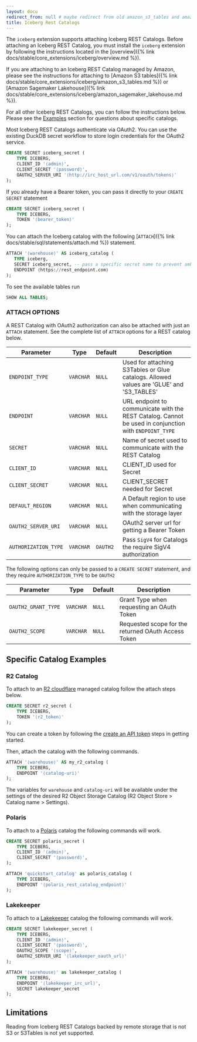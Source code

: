 ```yaml
---
layout: docu
redirect_from: null # maybe redirect from old amazon_s3_tables and amazon_sagemaker_lakehouse docs?
title: Iceberg Rest Catalogs
---
```


The `iceberg` extension supports attaching Iceberg REST Catalogs. Before attaching an Iceberg REST Catalog, you must install the `iceberg` extension by following the instructions located in the [overview]({% link docs/stable/core_extensions/iceberg/overview.md %}).

If you are attaching to an Iceberg REST Catalog managed by Amazon, please see the instructions for attaching to [Amazon S3 tables]({% link docs/stable/core_extensions/iceberg/amazon_s3_tables.md %}) or [Amazon Sagemaker Lakehouse]({% link docs/stable/core_extensions/iceberg/amazon_sagemaker_lakehouse.md %}).

For all other Iceberg REST Catalogs, you can follow the instructions below. Please see the [Examples](#examples) section for questions about specific catalogs.

Most Iceberg REST Catalogs authenticate via OAuth2. You can use the existing DuckDB secret workflow to store login credentials for the OAuth2 service.

```sql
CREATE SECRET iceberg_secret (
    TYPE ICEBERG,
    CLIENT_ID '⟨admin⟩',
    CLIENT_SECRET '⟨password⟩',
    OAUTH2_SERVER_URI '⟨http://irc_host_url.com/v1/oauth/tokens⟩'
);
```

If you already have a Bearer token, you can pass it directly to your `CREATE SECRET` statement

```sql
CREATE SECRET iceberg_secret (
    TYPE ICEBERG,
    TOKEN '⟨bearer_token⟩'
);
```

You can attach the Iceberg catalog with the following [`ATTACH`]({% link docs/stable/sql/statements/attach.md %}) statement.

```sql
ATTACH '⟨warehouse⟩' AS iceberg_catalog (
   TYPE iceberg,
   SECRET iceberg_secret, -- pass a specific secret name to prevent ambiguity
   ENDPOINT ⟨https://rest_endpoint.com⟩
);
```

To see the available tables run
```sql
SHOW ALL TABLES;
```

### ATTACH OPTIONS

A REST Catalog with OAuth2 authorization can also be attached with just an `ATTACH` statement. See the complete list of `ATTACH` options for a REST catalog below. 

 
| Parameter                    | Type       | Default  | Description                                                |
| ---------------------------- | ---------- | -------- | ---------------------------------------------------------- |
| `ENDPOINT_TYPE`              | `VARCHAR`  | `NULL`   | Used for attaching S3Tables or Glue catalogs. Allowed values are 'GLUE' and 'S3_TABLES' |
| `ENDPOINT`                   | `VARCHAR`  | `NULL`   | URL endpoint to communicate with the REST Catalog. Cannot be used in conjunction with `ENDPOINT_TYPE`            |
| `SECRET`                     | `VARCHAR`  | `NULL`   | Name of secret used to communicate with the REST Catalog |
| `CLIENT_ID`                  | `VARCHAR`  | `NULL`   | CLIENT_ID used for Secret                                     |
| `CLIENT_SECRET`              | `VARCHAR`  | `NULL`   | CLIENT_SECRET needed for Secret                               |
| `DEFAULT_REGION`             | `VARCHAR`  | `NULL`   | A Default region to use when communicating with the storage layer |
| `OAUTH2_SERVER_URI`          | `VARCHAR`  | `NULL`   | OAuth2 server url for getting a Bearer Token                  |
| `AUTHORIZATION_TYPE`         | `VARCHAR`  | `OAUTH2` | Pass `SigV4` for Catalogs the require SigV4 authorization |


The following options can only be passed to a `CREATE SECRET` statement, and they require `AUTHORIZATION_TYPE` to be `OAUTH2`

| Parameter                    | Type       | Default  | Description                                                |
| ---------------------------- | ---------- | -------- | ---------------------------------------------------------- |
| `OAUTH2_GRANT_TYPE`          | `VARCHAR`  | `NULL` | Grant Type when requesting an OAuth Token |
| `OAUTH2_SCOPE`               | `VARCHAR`  | `NULL` | Requested scope for the returned OAuth Access Token |

## Specific Catalog Examples 

### R2 Catalog

To attach to an [R2 cloudflare](https://developers.cloudflare.com/r2/data-catalog/) managed catalog follow the attach steps below. 


```sql
CREATE SECRET r2_secret (
    TYPE ICEBERG,
    TOKEN '⟨r2_token⟩'
);

```

You can create a token by following the [create an API token](https://developers.cloudflare.com/r2/data-catalog/get-started/#3-create-an-api-token) steps in getting started.

Then, attach the catalog with the following commands.

```sql
ATTACH '⟨warehouse⟩' AS my_r2_catalog (
    TYPE ICEBERG,
    ENDPOINT '⟨catalog-uri⟩'
);
```

The variables for `warehouse` and `catalog-uri` will be available under the settings of the desired R2 Object Storage Catalog (R2 Object Store > Catalog name > Settings).

### Polaris

To attach to a [Polaris](https://polaris.apache.org) catalog the following commands will work.

```sql
CREATE SECRET polaris_secret (
    TYPE ICEBERG,
    CLIENT_ID '⟨admin⟩',
    CLIENT_SECRET '⟨password⟩',
);
```

```sql
ATTACH 'quickstart_catalog' as polaris_catalog (
    TYPE ICEBERG,
    ENDPOINT '⟨polaris_rest_catalog_endpoint⟩'
);
```


### Lakekeeper

To attach to a [Lakekeeper](https://docs.lakekeeper.io) catalog the following commands will work.

```sql
CREATE SECRET lakekeeper_secret (
    TYPE ICEBERG,
    CLIENT_ID '⟨admin⟩',
    CLIENT_SECRET '⟨password⟩',
    OAUTH2_SCOPE '⟨scope⟩',
    OAUTH2_SERVER_URI '⟨lakekeeper_oauth_url⟩'
);
```

```sql
ATTACH '⟨warehouse⟩' as lakekeeper_catalog (
    TYPE ICEBERG,
    ENDPOINT '⟨lakekeeper_irc_url⟩',
    SECRET lakekeeper_secret
);
```

## Limitations

Reading from Iceberg REST Catalogs backed by remote storage that is not S3 or S3Tables is not yet supported.